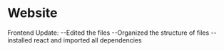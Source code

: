 # Website

Frontend Update: 
--Edited the files
--Organized the structure of files
--installed react and imported all dependencies